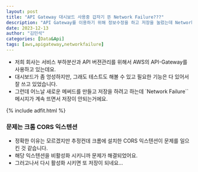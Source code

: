 ```yaml
---
layout: post
title: "API Gateway 대시보드 사용중 갑자기 뜬 Network Failure???"
description: "API Gateway를 이용하기 위해 정보수정을 하고 저장을 눌렀는데 Network Failure가 떠서 당황하셨나요? 그 해결책을 고민해 봅니다."
date: 2023-12-13
author: "김민석"
categories: [Data&Api]
tags: [aws,apigateway,networkfailure]
---
```

- 저희 회사는 서비스 부하분산과 API 버젼관리를 위해서 AWS의 API-Gateway를 사용하고 있는데요.
- 대시보드가 좀 엉성하지만, 그래도 테스트도 해볼 수 있고 필요한 기능은 다 있어서 잘 쓰고 있었습니다.
- 그런데 어느날 새로운 메써드를 만들고 저장을 하려고 하는데 `Network Failure`` 메시지가 계속 뜨면서 저장이 안되는거에요.

 {% include adfit.html %}

### 문제는 크롬 CORS 익스텐션
- 정확한 이유는 모르겠지만 추정컨데 크롬에 설치한 CORS 익스텐션이 문제를 일으킨 것 같습니다.
- 해당 익스텐션을 비활성화 시키니까 문제가 해결되었어요.
- 그러고나서 다시 활성화 시키면 또 저장이 되네요...